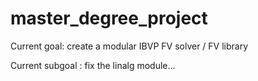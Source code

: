 # master_degree_project

Current goal: create a modular IBVP FV solver / FV library

Current subgoal : fix the linalg module...
